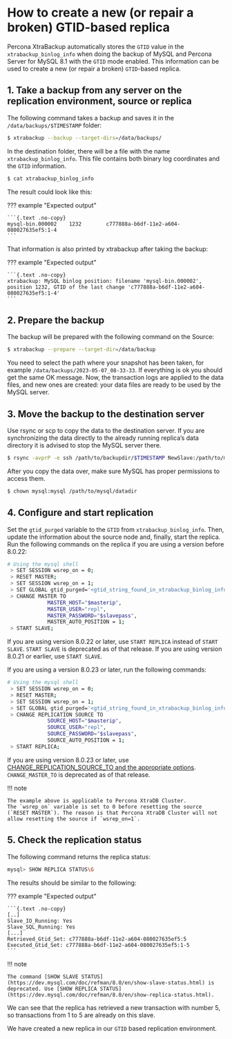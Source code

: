 # How to create a new (or repair a broken) GTID-based replica

Percona XtraBackup automatically
stores the `GTID` value in the `xtrabackup_binlog_info` when doing the
backup of MySQL and Percona Server for MySQL 8.1 with the `GTID` mode
enabled. This
information can be used to create a new (or repair a broken) `GTID`-based
replica.

## 1. Take a backup from any server on the replication environment, source or replica

The following command takes a backup and saves it in
the `/data/backups/$TIMESTAMP` folder:

```{.bash data-prompt="$"}
$ xtrabackup --backup --target-dirs=/data/backups/
```

In the destination folder, there will be a file with the name
`xtrabackup_binlog_info`. This file contains both binary log coordinates
and the `GTID` information.

```{.bash data-prompt="$"}
$ cat xtrabackup_binlog_info
```
The result could look like this:

??? example "Expected output"

    ```{.text .no-copy}
    mysql-bin.000002    1232        c777888a-b6df-11e2-a604-080027635ef5:1-4
    ```

That information is also printed by xtrabackup after taking the backup:

??? example "Expected output"

    ```{.text .no-copy}
    xtrabackup: MySQL binlog position: filename 'mysql-bin.000002', position 1232, GTID of the last change 'c777888a-b6df-11e2-a604-080027635ef5:1-4'
    ```

## 2. Prepare the backup

The backup will be prepared with the following command on the Source:

```{.bash data-prompt="$"}
$ xtrabackup --prepare --target-dir=/data/backup
```

You need to select the path where your snapshot has been taken, for example
`/data/backups/2023-05-07_08-33-33`. If everything is ok you should get the
same OK message. Now, the transaction logs are applied to the data files,
and new
ones are created: your data files are ready to be used by the MySQL server.

## 3. Move the backup to the destination server

Use rsync or scp to copy the data to the destination
server. If you are synchronizing the data directly to the already running
replica’s data
directory it is advised to stop the MySQL server there.

```{.bash data-prompt="$"}
$ rsync -avprP -e ssh /path/to/backupdir/$TIMESTAMP NewSlave:/path/to/mysql/
```

After you copy the data over, make sure MySQL has proper permissions to
access them.

```{.bash data-prompt="$"}
$ chown mysql:mysql /path/to/mysql/datadir
```

## 4. Configure and start replication

Set the `gtid_purged` variable to the `GTID` from
`xtrabackup_binlog_info`. Then, update the information about the
source node and, finally, start the replica. Run the following commands on
the replica if you are using a version before 8.0.22:

```{.bash data-prompt="#"}
# Using the mysql shell
 > SET SESSION wsrep_on = 0;
 > RESET MASTER;
 > SET SESSION wsrep_on = 1;
 > SET GLOBAL gtid_purged='<gtid_string_found_in_xtrabackup_binlog_info>';
 > CHANGE MASTER TO
             MASTER_HOST="$masterip",
             MASTER_USER="repl",
             MASTER_PASSWORD="$slavepass",
             MASTER_AUTO_POSITION = 1;
 > START SLAVE;
```

If you are using version 8.0.22 or later, use `START REPLICA` instead
of `START SLAVE`. `START SLAVE` is deprecated as of that release. If you
are using version 8.0.21 or earlier, use `START SLAVE`.

If you are using a version 8.0.23 or later, run the following commands:

```{.bash data-prompt="#"}
# Using the mysql shell
 > SET SESSION wsrep_on = 0;
 > RESET MASTER;
 > SET SESSION wsrep_on = 1;
 > SET GLOBAL gtid_purged='<gtid_string_found_in_xtrabackup_binlog_info>';
 > CHANGE REPLICATION SOURCE TO
             SOURCE_HOST="$masterip",
             SOURCE_USER="repl",
             SOURCE_PASSWORD="$slavepass",
             SOURCE_AUTO_POSITION = 1;
 > START REPLICA;
```

If you are using version 8.0.23 or later,
use [CHANGE_REPLICATION_SOURCE_TO and the appropriate options](https://dev.mysql.com/doc/refman/8.0/en/change-replication-source-to.html). `CHANGE_MASTER_TO` is deprecated as of that release.

!!! note
   
    The example above is applicable to Percona XtraDB Cluster.
    The `wsrep_on` variable is set to 0 before resetting the source (`RESET MASTER`). The reason is that Percona XtraDB Cluster will not allow resetting the source if `wsrep_on=1`.

## 5. Check the replication status

The following command returns the replica status:

```{.bash data-prompt="mysql>"}
mysql> SHOW REPLICA STATUS\G
```
The results should be similar to the following:

??? example "Expected output"

    ```{.text .no-copy}
    [..]
    Slave_IO_Running: Yes
    Slave_SQL_Running: Yes
    [...]
    Retrieved_Gtid_Set: c777888a-b6df-11e2-a604-080027635ef5:5
    Executed_Gtid_Set: c777888a-b6df-11e2-a604-080027635ef5:1-5
    ```

!!! note
   
    The command [SHOW SLAVE STATUS](https://dev.mysql.com/doc/refman/8.0/en/show-slave-status.html) is deprecated. Use [SHOW REPLICA STATUS](https://dev.mysql.com/doc/refman/8.0/en/show-replica-status.html).

We can see that the replica has retrieved a new transaction with number 5,
so transactions from 1 to 5 are already on this slave.

We have created a new replica in our `GTID` based replication
environment.
